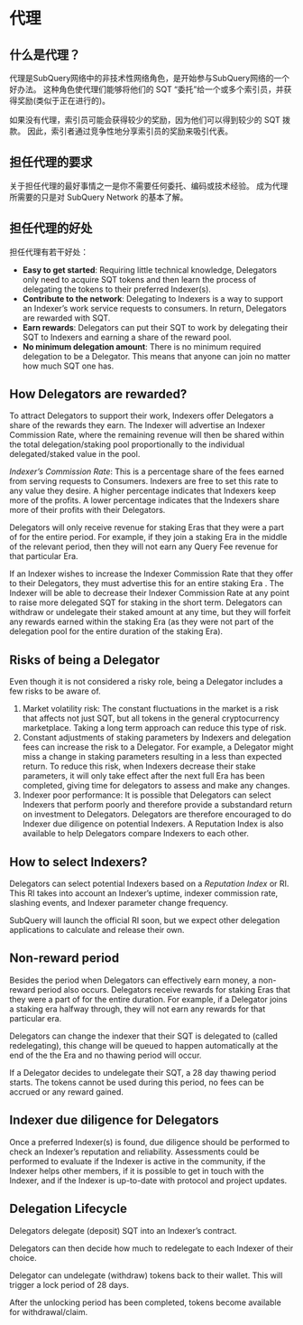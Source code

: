# 代理

## 什么是代理？

代理是SubQuery网络中的非技术性网络角色，是开始参与SubQuery网络的一个好办法。 这种角色使代理们能够将他们的 SQT “委托”给一个或多个索引员，并获得奖励(类似于正在进行的)。

如果没有代理，索引员可能会获得较少的奖励，因为他们可以得到较少的 SQT 拨款。 因此，索引者通过竞争性地分享索引员的奖励来吸引代表。

## 担任代理的要求

关于担任代理的最好事情之一是你不需要任何委托、编码或技术经验。 成为代理所需要的只是对 SubQuery Network 的基本了解。

## 担任代理的好处

担任代理有若干好处：

- **Easy to get started**: Requiring little technical knowledge, Delegators only need to acquire SQT tokens and then learn the process of delegating the tokens to their preferred Indexer(s).
- **Contribute to the network**: Delegating to Indexers is a way to support an Indexer’s work service requests to consumers. In return, Delegators are rewarded with SQT.
- **Earn rewards**: Delegators can put their SQT to work by delegating their SQT to Indexers and earning a share of the reward pool.
- **No minimum delegation amount**: There is no minimum required delegation to be a Delegator. This means that anyone can join no matter how much SQT one has.

## How Delegators are rewarded?

To attract Delegators to support their work, Indexers offer Delegators a share of the rewards they earn. The Indexer will advertise an Indexer Commission Rate, where the remaining revenue will then be shared within the total delegation/staking pool proportionally to the individual delegated/staked value in the pool.

*Indexer’s Commission Rate*: This is a percentage share of the fees earned from serving requests to Consumers. Indexers are free to set this rate to any value they desire. A higher percentage indicates that Indexers keep more of the profits. A lower percentage indicates that the Indexers share more of their profits with their Delegators.

Delegators will only receive revenue for staking Eras that they were a part of for the entire period. For example, if they join a staking Era in the middle of the relevant period, then they will not earn any Query Fee revenue for that particular Era.

If an Indexer wishes to increase the Indexer Commission Rate that they offer to their Delegators, they must advertise this for an entire staking Era . The Indexer will be able to decrease their Indexer Commission Rate at any point to raise more delegated SQT for staking in the short term. Delegators can withdraw or undelegate their staked amount at any time, but they will forfeit any rewards earned within the staking Era (as they were not part of the delegation pool for the entire duration of the staking Era).

## Risks of being a Delegator

Even though it is not considered a risky role, being a Delegator includes a few risks to be aware of.

1. Market volatility risk: The constant fluctuations in the market is a risk that affects not just SQT, but all tokens in the general cryptocurrency marketplace. Taking a long term approach can reduce this type of risk.
2. Constant adjustments of staking parameters by Indexers and delegation fees can increase the risk to a Delegator. For example, a Delegator might miss a change in staking parameters resulting in a less than expected return. To reduce this risk, when Indexers decrease their stake parameters, it will only take effect after the next full Era has been completed, giving time for delegators to assess and make any changes.
3. Indexer poor performance: It is possible that Delegators can select Indexers that perform poorly and therefore provide a substandard return on investment to Delegators. Delegators are therefore encouraged to do Indexer due diligence on potential Indexers. A Reputation Index is also available to help Delegators compare Indexers to each other.

## How to select Indexers?

Delegators can select potential Indexers based on a *Reputation Index* or RI. This RI takes into account an Indexer’s uptime, indexer commission rate, slashing events, and Indexer parameter change frequency.

SubQuery will launch the official RI soon, but we expect other delegation applications to calculate and release their own.

## Non-reward period

Besides the period when Delegators can effectively earn money, a non-reward period also occurs. Delegators receive rewards for staking Eras that they were a part of for the entire duration. For example, if a Delegator joins a staking era halfway through, they will not earn any rewards for that particular era.

Delegators can change the indexer that their SQT is delegated to (called redelegating), this change will be queued to happen automatically at the end of the the Era and no thawing period will occur.

If a Delegator decides to undelegate their SQT, a 28 day thawing period starts. The tokens cannot be used during this period, no fees can be accrued or any reward gained.

## Indexer due diligence for Delegators

Once a preferred Indexer(s) is found, due diligence should be performed to check an Indexer’s reputation and reliability. Assessments could be performed to evaluate if the Indexer is active in the community, if the Indexer helps other members, if it is possible to get in touch with the Indexer, and if the Indexer is up-to-date with protocol and project updates.

## Delegation Lifecycle

Delegators delegate (deposit) SQT into an Indexer’s contract.

Delegators can then decide how much to redelegate to each Indexer of their choice.

Delegator can undelegate (withdraw) tokens back to their wallet. This will trigger a lock period of 28 days.

After the unlocking period has been completed, tokens become available for withdrawal/claim.
